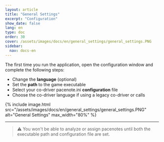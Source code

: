 ```yaml
---
layout: article
title: "General Settings"
excerpt: "Configuration"
show_date: false
lang: en
type: doc
order: 30
cover: /assets/images/docs/en/general_settings/general_settings.PNG
sidebar:
  nav: docs-en
---
```


The first time you run the application, open the configuration window and complete the following steps:

- Change the **language** (optional)
- Set the **path** to the game executable
- Select your co-driver pacenote.ini **configuration** file
- Choose the co-driver language if using a legacy co-driver or calls

{% include image.html
   src="/assets/images/docs/en/general_settings/general_settings.PNG"
   alt="General Settings"
   max_width="80%" %}

---

> ⚠️ You won't be able to analyze or assign pacenotes until both the executable path and configuration file are set.
